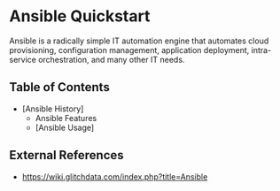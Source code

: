 
# Ansible Quickstart


Ansible is a radically simple IT automation engine that automates cloud provisioning, configuration management, application deployment, intra-service orchestration, and many other IT needs.

## Table of Contents
- [Ansible History] 
  - Ansible Features
  - [Ansible Usage]

## External References
* https://wiki.glitchdata.com/index.php?title=Ansible
